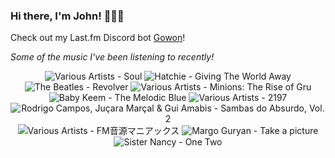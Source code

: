 ### Hi there, I'm John! 🏄🏻‍♂️

Check out my Last.fm Discord bot [Gowon](http://gowon.ca)!

_Some of the music I've been listening to recently!_


<!-- lastfm -->
<p align="center"><img src="https://lastfm.freetls.fastly.net/i/u/64s/cdb452633a888009912546e85ea574d2.jpg" title="Various Artists - Soul"> <img src="https://lastfm.freetls.fastly.net/i/u/64s/4bd8edd67dc1b31006ec5b88a0ac0ec8.jpg" title="Hatchie - Giving The World Away"> <img src="https://lastfm.freetls.fastly.net/i/u/64s/deaec2d4735bea0d1c45fc75261624ae.jpg" title="The Beatles - Revolver"> <img src="https://lastfm.freetls.fastly.net/i/u/64s/e5616324ebe2428a024033a0ea45c048.jpg" title="Various Artists - Minions: The Rise of Gru"> <img src="https://lastfm.freetls.fastly.net/i/u/64s/ef98499114e88d49ee36e8510f564f5c.jpg" title="Baby Keem - The Melodic Blue"> <img src="https://lastfm.freetls.fastly.net/i/u/64s/dafc90343a4c1c1e98bdd5065bf8ca7e.jpg" title="Various Artists - 2197"> <img src="https://lastfm.freetls.fastly.net/i/u/64s/a45c0087a86962e00f8d9e4895fae50d.jpg" title="Rodrigo Campos, Juçara Marçal & Gui Amabis - Sambas do Absurdo, Vol. 2"> <img src="https://lastfm.freetls.fastly.net/i/u/64s/fdec45befba3359e96f9bd134cf8a98f.jpg" title="Various Artists - FM音源マニアックス"> <img src="https://lastfm.freetls.fastly.net/i/u/64s/5ede52fb30fe2e9a9ed2e7cd55e85e27.jpg" title="Margo Guryan - Take a picture"> <img src="https://lastfm.freetls.fastly.net/i/u/64s/fbac789299ad9dcaacd16f629648eda9.jpg" title="Sister Nancy - One Two"> </p>
